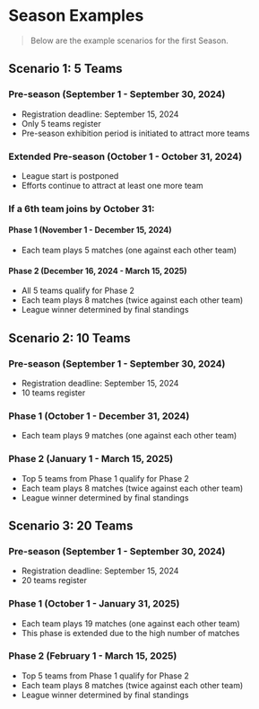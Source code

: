 # Season Examples
> Below are the example scenarios for the first Season.

## Scenario 1: 5 Teams

### Pre-season (September 1 - September 30, 2024)
- Registration deadline: September 15, 2024
- Only 5 teams register
- Pre-season exhibition period is initiated to attract more teams

### Extended Pre-season (October 1 - October 31, 2024)
- League start is postponed
- Efforts continue to attract at least one more team

### If a 6th team joins by October 31:

#### Phase 1 (November 1 - December 15, 2024)
- Each team plays 5 matches (one against each other team)

#### Phase 2 (December 16, 2024 - March 15, 2025)
- All 5 teams qualify for Phase 2
- Each team plays 8 matches (twice against each other team)
- League winner determined by final standings

## Scenario 2: 10 Teams

### Pre-season (September 1 - September 30, 2024)
- Registration deadline: September 15, 2024
- 10 teams register

### Phase 1 (October 1 - December 31, 2024)
- Each team plays 9 matches (one against each other team)

### Phase 2 (January 1 - March 15, 2025)
- Top 5 teams from Phase 1 qualify for Phase 2
- Each team plays 8 matches (twice against each other team)
- League winner determined by final standings

## Scenario 3: 20 Teams

### Pre-season (September 1 - September 30, 2024)
- Registration deadline: September 15, 2024
- 20 teams register

### Phase 1 (October 1 - January 31, 2025)
- Each team plays 19 matches (one against each other team)
- This phase is extended due to the high number of matches

### Phase 2 (February 1 - March 15, 2025)
- Top 5 teams from Phase 1 qualify for Phase 2
- Each team plays 8 matches (twice against each other team)
- League winner determined by final standings